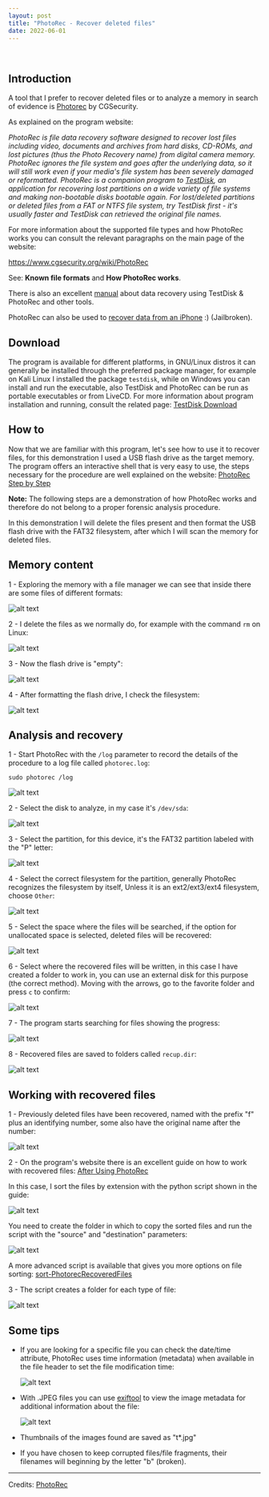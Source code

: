 ```yaml
---
layout: post
title: "PhotoRec - Recover deleted files"
date: 2022-06-01
---
```


<br>

## Introduction

A tool that I prefer to recover deleted files or to analyze a memory in search of evidence is [Photorec](https://www.cgsecurity.org/wiki/PhotoRec) by CGSecurity.

As explained on the program website:

*PhotoRec is file data recovery software designed to recover lost files including video, documents and archives from hard disks, CD-ROMs, and lost pictures (thus the Photo Recovery name) from digital camera memory. PhotoRec ignores the file system and goes after the underlying data, so it will still work even if your media's file system has been severely damaged or reformatted.
PhotoRec is a companion program to [TestDisk](https://www.cgsecurity.org/wiki/TestDisk), an application for recovering lost partitions on a wide variety of file systems and making non-bootable disks bootable again. For lost/deleted partitions or deleted files from a FAT or NTFS file system, try TestDisk first - it's usually faster and TestDisk can retrieved the original file names.*

For more information about the supported file types and how PhotoRec works you can consult the relevant paragraphs on the main page of the website:

<https://www.cgsecurity.org/wiki/PhotoRec>

See: **Known file formats** and **How PhotoRec works**.

There is also an excellent [manual](https://www.cgsecurity.org/testdisk.pdf) about data recovery using TestDisk & PhotoRec and other tools.

PhotoRec can also be used to [recover data from an iPhone](https://www.cgsecurity.org/wiki/Recover_data_from_an_iPhone) :) (Jailbroken).

## Download

The program is available for different platforms, in GNU/Linux distros it can generally be installed through the preferred package manager, for example on Kali Linux I installed the package `testdisk`, while on Windows you can install and run the executable, also TestDisk and PhotoRec can be run as portable executables or from LiveCD.
For more information about program installation and running, consult the related page: [TestDisk Download](https://www.cgsecurity.org/wiki/TestDisk_Download)

## How to

Now that we are familiar with this program, let's see how to use it to recover files, for this demonstration I used a USB flash drive as the target memory. The program offers an interactive shell that is very easy to use, the steps necessary for the procedure are well explained on the website: [PhotoRec Step by Step](https://www.cgsecurity.org/wiki/PhotoRec_Step_By_Step)

**Note:** The following steps are a demonstration of how PhotoRec works and therefore do not belong to a proper forensic analysis procedure.

In this demonstration I will delete the files present and then format the USB flash drive with the FAT32 filesystem, after which I will scan the memory for deleted files.

## Memory content

1 - Exploring the memory with a file manager we can see that inside there are some files of different formats:

![alt text](uploads/img/posts/photorec-tutorial/1-memory-content.png)

2 - I delete the files as we normally do, for example with the command `rm` on Linux:

![alt text](uploads/img/posts/photorec-tutorial/2-delete-files.png)

3 - Now the flash drive is "empty":

![alt text](uploads/img/posts/photorec-tutorial/3-empty-directory.png)

4 - After formatting the flash drive, I check the filesystem:

![alt text](uploads/img/posts/photorec-tutorial/4-filesystem-list.png)

## Analysis and recovery

1 - Start PhotoRec with the `/log` parameter to record the details of the procedure to a log file called `photorec.log`:

`sudo photorec /log`

![alt text](uploads/img/posts/photorec-tutorial/5-start-photorec.png)

2 - Select the disk to analyze, in my case it's `/dev/sda`:

![alt text](uploads/img/posts/photorec-tutorial/6-select-disk.png)

3 - Select the partition, for this device, it's the FAT32 partition labeled with the "P" letter:

![alt text](uploads/img/posts/photorec-tutorial/7-select-partition.png)

4 - Select the correct filesystem for the partition, generally PhotoRec recognizes the filesystem by itself, Unless it is an ext2/ext3/ext4 filesystem, choose `Other`:

![alt text](uploads/img/posts/photorec-tutorial/8-select-filesystem.png)

5 - Select the space where the files will be searched, if the option for unallocated space is selected, deleted files will be recovered:

![alt text](uploads/img/posts/photorec-tutorial/9-select-space.png)

6 - Select where the recovered files will be written, in this case I have created a folder to work in, you can use an external disk for this purpose (the correct method). Moving with the arrows, go to the favorite folder and press `c` to confirm:

![alt text](uploads/img/posts/photorec-tutorial/10-select-recover-folder.png)

7 - The program starts searching for files showing the progress:

![alt text](uploads/img/posts/photorec-tutorial/11-photorec-progress.png)

8 - Recovered files are saved to folders called `recup.dir`:

![alt text](uploads/img/posts/photorec-tutorial/12-recover-terminated.png)

## Working with recovered files

1 - Previously deleted files have been recovered, named with the prefix "f" plus an identifying number, some also have the original name after the number:

![alt text](uploads/img/posts/photorec-tutorial/13-recovered-files.png)

2 - On the program's website there is an excellent guide on how to work with recovered files: [After Using PhotoRec](https://www.cgsecurity.org/wiki/After_Using_PhotoRec)

In this case, I sort the files by extension with the python script shown in the guide:

![alt text](uploads/img/posts/photorec-tutorial/14-python-sort-script.png)

You need to create the folder in which to copy the sorted files and run the script with the "source" and "destination" parameters:

![alt text](uploads/img/posts/photorec-tutorial/15-sorted-files.png)

A more advanced script is available that gives you more options on file sorting: [sort-PhotorecRecoveredFiles](https://github.com/tfrdidi/sort-PhotorecRecoveredFiles)

3 - The script creates a folder for each type of file:

![alt text](uploads/img/posts/photorec-tutorial/16-filetypes.png)

## Some tips

* If you are looking for a specific file you can check the date/time attribute, PhotoRec uses time information (metadata) when available in the file header to set the file modification time:

    ![alt text](uploads/img/posts/photorec-tutorial/17-datetime-sort.png)

* With .JPEG files you can use [exiftool](https://exiftool.org/) to view the image metadata for additional information about the file:

    ![alt text](uploads/img/posts/photorec-tutorial/18-exiftool-example.png)

* Thumbnails of the images found are saved as "t*.jpg"

* If you have chosen to keep corrupted files/file fragments, their filenames will beginning by the letter "b" (broken).

---


Credits: [PhotoRec](https://www.cgsecurity.org/wiki/PhotoRec)
